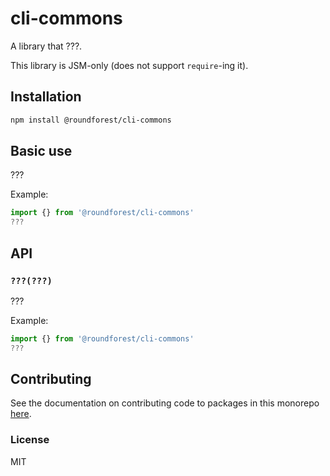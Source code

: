 # cli-commons

A library that ???.

This library is JSM-only (does not support `require`-ing it).

## Installation

```sh
npm install @roundforest/cli-commons
```

## Basic use

???

Example:

```js
import {} from '@roundforest/cli-commons'
???
```

## API

### `???(???)`

???

Example:

```js
import {} from '@roundforest/cli-commons'
???
```

## Contributing

See the documentation on contributing code to packages in this monorepo
[here](../../CONTRIBUTING.md).

### License

MIT
